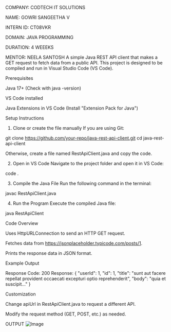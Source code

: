 COMPANY: CODTECH IT SOLUTIONS

NAME: GOWRI SANGEETHA V 

INTERN ID: CT08VKR

DOMAIN: JAVA PROGRAMMING 

DURATION: 4 WEEEKS

MENTOR: NEELA SANTOSH
A simple Java REST API client that makes a GET request to fetch data from a public API. This project is designed to be compiled and run in Visual Studio Code (VS Code).

Prerequisites

Java 17+ (Check with java -version)

VS Code installed

Java Extensions in VS Code (Install "Extension Pack for Java")


Setup Instructions

1. Clone or create the file manually
If you are using Git:

git clone https://github.com/your-repo/java-rest-api-client.git
cd java-rest-api-client

Otherwise, create a file named RestApiClient.java and copy the code.


2. Open in VS Code
Navigate to the project folder and open it in VS Code:

code .


3. Compile the Java File
Run the following command in the terminal:

javac RestApiClient.java


4. Run the Program
Execute the compiled Java file:

java RestApiClient



Code Overview

Uses HttpURLConnection to send an HTTP GET request.

Fetches data from https://jsonplaceholder.typicode.com/posts/1.

Prints the response data in JSON format.


Example Output

Response Code: 200
Response:
{
  "userId": 1,
  "id": 1,
  "title": "sunt aut facere repellat provident occaecati excepturi optio reprehenderit",
  "body": "quia et suscipit..."
}

Customization

Change apiUrl in RestApiClient.java to request a different API.

Modify the request method (GET, POST, etc.) as needed.

OUTPUT
![Image](https://github.com/user-attachments/assets/a1db71a6-196b-45f9-961d-a9cf2fd46732)
